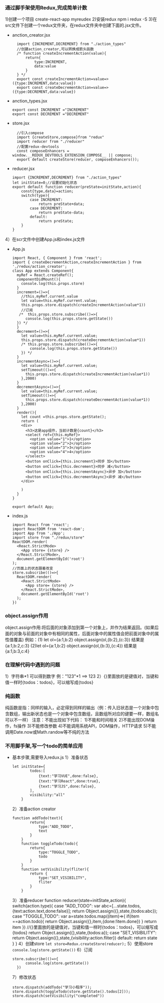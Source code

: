 ### 通过脚手架使用Redux,完成简单计数
1)创建一个项目 create-react-app myreudex
2)安装redux npm i redux -S
3)在src文件下创建一个redux文件夹，在redux文件夹中创建下面的.jsx文件。
+ anction_creator.jsx
  ```
    import {INCREMENT,DECREMENT} from "./action_types"
    //创建action_creator,可以转换成箭头函数
    /* function createIncrementAction(value){
        return{
            type:INCREMENT,
            data:value
        }
    } */
    export const createIncrementAction=value=>({type:INCREMENT,data:value})
    export const createDecrementAction=value=>({type:DECREMENT,data:value})

  ```
+ anction_types.jsx
  ```
  export const INCREMENT ="INCREMENT"
  export const DECREMENT ="DECREMENT"
  ```
+ store.jsx
  ```
    //引入compose
    import {createStore,compose}from "redux"
    import reducer from "./reducer"
    //配置redux-devtools
    const composeEnhancers = window.__REDUX_DEVTOOLS_EXTENSION_COMPOSE__ || compose;
    export default createStore(reducer, composeEnhancers());

  ```
+ reducer.jsx
  ```
  import {INCREMENT,DECREMENT} from "./action_types"
  let initState=0;//设置初始化状态
  export default function reducer(preState=initState,action){
      const{type,data}=action;
      switch(type){
          case INCREMENT:
              return preState+data;
          case DECREMENT:
              return preState-data;
          default:
              return preState;
      }
  }
  ```
4）在scr文件中创建App.js和index.js文件
+ App.js
    ```
    import React, { Component } from 'react';
    import { createDecrementAction,createIncrementAction } from './redux/action_creator';
    class App extends Component{
      myRef = React.createRef();
      componentDidMount(){
        console.log(this.props.store)
      }
      increment=()=>{
        //this.myRef.current.value
        let value=this.myRef.current.value;
        this.props.store.dispatch(createIncrementAction(value*1))
        //订阅
       /*  this.props.store.subscribe(()=>{
          console.log(this.props.store.getState())
      }) */
      }
      decrement=()=>{
        let value=this.myRef.current.value;
        this.props.store.dispatch(createDecrementAction(value*1))
        /* this.props.store.subscribe(()=>{
            console.log(this.props.store.getState())
        }) */
      }
      incrementAsync=()=>{
        let value=this.myRef.current.value;
        setTimeout(()=>{
          this.props.store.dispatch(createIncrementAction(value*1))
        },2000)
      }
      decrementAsync=()=>{
        let value=this.myRef.current.value;
        setTimeout(()=>{
          this.props.store.dispatch(createDecrementAction(value*1))
        },2000)
      }
      render(){
        let count =this.props.store.getState();
        return (
        <div>
          <h3>这是app组件，当前计数是{count}</h3>
          <select ref={this.myRef}>
            <option value="1">1</option>
            <option value="2">2</option>
            <option value="3">3</option>
            <option value="4">4</option>
          </select>
          <button onClick={this.increment}>同步 加</button>
          <button onClick={this.decrement}>同步 减</button>
          <button onClick={this.incrementAsync}>异步 加</button>
          <button onClick={this.decrementAsync}>异步 减</button>
        </div>

        )
      }
    }

    export default App;

    ```
+ index.js
    ```
    import React from 'react';
    import ReactDOM from 'react-dom';
    import App from './App';
    import store from "./redux/store"
    ReactDOM.render(
      <React.StrictMode>
        <App store= {store} />
      </React.StrictMode>,
      document.getElementById('root')
    );
    //页面上的状态跟着改变
    store.subscribe(()=>{
      ReactDOM.render(
        <React.StrictMode>
          <App store= {store} />
        </React.StrictMode>,
        document.getElementById('root')
      );
    })

    ```
### object.assign作用
 object.assign作用:将后面的对象添加到第一个对象上，并作为结果返回。(如果后面的对象与前面的对象中有相同的属性，后面对象中的属性值会把前面对象中的属性值覆盖)
例如：(1) let ol={a:1,b:2}
object.assign(ol,{b:2},{c:3})
结果是{a:1,b:2,c:3}
(2)let ol={a:1,b:2}
object.assign(ol,{b:3},{c:4})
结果是{a:1,b:3,c:4}
### 在理解代码中遇到的问题
1）字符串*1 可以得到数字
例："123"*1 ==> 123
2）{}里面放的是键值对，当键和值一样时{todos：todos}，可以缩写成{todos}
### 纯函数
纯函数是指：同样的输入，必定得到同样的输出（例：传入旧状态是一个对象中包含数组，输出新状态也是一个对象中包含数组，且数组所对应的键要一样，数组名可以不一样）
  注意：不能出现如下代码：
      1)不能和时间相关
      2)不能出现DOM操作，fs操作
      3)不能修改参数
      4)不能调用系统API，DOM操作，HTTP请求
      5)不能调用Date.now或Math.randow等不纯的方法
### 不用脚手架,写一个todo的简单应用
  + 基本步骤,需要导入redux.js
    1）准备状态
    ```
    let initState={
            todos:[
                {text:"学习VUE",done:false},
                {text:"学习React",done:true},
                {text:"学习JS",done:false},
            ],
            visibility:"all"
        }
    ```
    2）准备action creator
    ```
    function addTodo(text){
            return{
                type:"ADD_TODO",
                text
            }
        }
        function toggleTodo(todo){
            return{
                type:"TOGGLE_TODO",
                todo
            }
        } 
        function setVisibility(fliter){
            return {
                type:"SET_VISIBILITY",
                fliter
            }
        }
    ```
    3）准备reducer
    function reducer(state=initState,action){
            switch(action.type){
                case "ADD_TODO":
                    var abc=[...state.todos,{text:action.text,done:false}];
                    return Object.assign({},state,{todos:abc});
                case "TOGGLE_TODO":
                    var a=state.todos.map((item)=>{
                        if(item ==action.todo){
                            return Object.assign({},item,{done:!item.done})
                        }
                        return item
                    })
                     //{}里面放的是键值对，当键和值一样时{todos：todos}，可以缩写成{todos}
                    return Object.assign({},state,{todos:a});
                case "SET_VISIBILITY":
                    return Object.assign({},state,{visibility:action.fliter})
                default:
                    return state
            }
        }
    4）创建store
      `let store=Redux.createStore(reducer);`
    5）使用store
      `console.log(store.getState())`
    6）订阅
      ```
      store.subscribe(()=>{
            console.log(store.getState())
        })
      ```
    7）修改状态 
      ```
      store.dispatch(addTodo("学习小程序"));
      store.dispatch(toggleTodo(store.getState().todos[2]));
      store.dispatch(setVisibility("completed"))
      ```


